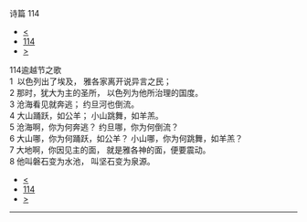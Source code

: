 ﻿





 诗篇 114




* [<](bible/PSA113.md)
* [114](bible/PSA.md)
* [>](bible/PSA115.md)



 
114逾越节之歌  
1  以色列出了埃及， 雅各家离开说异言之民；  
2 那时，犹大为主的圣所， 以色列为他所治理的国度。     
3 沧海看见就奔逃； 约旦河也倒流。  
4 大山踊跃，如公羊； 小山跳舞，如羊羔。     
5 沧海啊，你为何奔逃？ 约旦哪，你为何倒流？  
6 大山哪，你为何踊跃，如公羊？ 小山哪，你为何跳舞，如羊羔？     
7 大地啊，你因见主的面， 就是雅各神的面，便要震动。  
8 他叫磐石变为水池， 叫坚石变为泉源。 
* [<](bible/PSA113.md)
* [114](bible/PSA.md)
* [>](bible/PSA115.md)





---









